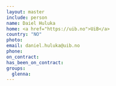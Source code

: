 ```yaml
---
layout: master
include: person
name: Daiel Huluka
home: <a href="https://uib.no">UiB</a>
country: "NO"
photo:
email: daniel.huluka@uib.no
phone:
on_contract:
has_been_on_contract:
groups:
  glenna:
---
```

